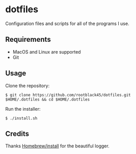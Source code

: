 # dotfiles

Configuration files and scripts for all of the programs I use.

## Requirements

- MacOS and Linux are supported
- Git

## Usage

Clone the repository:

```console
$ git clone https://github.com/rootblack45/dotfiles.git $HOME/.dotfiles && cd $HOME/.dotfiles
```

Run the installer:

```console
$ ./install.sh
```

## Credits

Thanks [Homebrew/install](https://github.com/Homebrew/install) for the beautiful
logger.
